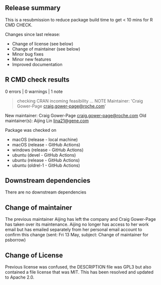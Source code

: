 ## Release summary

This is a resubmission to reduce package build time to get < 10 mins for R CMD CHECK.

Changes since last release:

* Change of license (see below)
* Change of maintainer (see below)
* Minor bug fixes
* Minor new features
* Improved documentation


## R CMD check results

0 errors | 0 warnings | 1 note

> checking CRAN incoming feasibility ... NOTE
  Maintainer: 'Craig Gower-Page <craig.gower-page@roche.com>'
  
  New maintainer:
    Craig Gower-Page <craig.gower-page@roche.com>
  Old maintainer(s):
    Aijing Lin <lina21@gene.com>


Package was checked on
- macOS (release - local machine)
- macOS (release - GitHub Actions) 
- windows (release - GitHub Actions)
- ubuntu (devel - GitHub Actions)
- ubuntu (release - GitHub Actions)
- ubuntu (oldrel-1 - GitHub Actions)

## Downstream dependencies

There are no downstream dependencies


## Change of maintainer

The previous maintainer Aijing has left the company and Craig Gower-Page has taken over its maintenance.
Aijing no longer has access to her work email but has emailed separately from her personal
email account to confirm this change (sent: Fri 13 May, subject: Change of maintainer for psborrow)


## Change of License

Previous license was confused, the DESCRIPTION file was GPL3 but also contained a file
license that was MIT. This has been resolved and updated to Apache 2.0.
